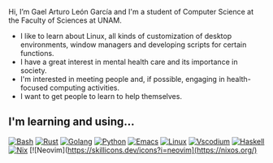 Hi, I’m Gael Arturo León García and I'm a student of Computer Science at the Faculty of Sciences at UNAM.
- I like to learn about Linux, all kinds of customization of desktop environments, window managers and developing scripts for certain functions.
- I have a great interest in mental health care and its importance in society.
- I'm interested in meeting people and, if possible, engaging in health-focused computing activities.
- I want to get people to learn to help themselves.
##  I'm learning and using...
[![Bash](https://skillicons.dev/icons?i=bash)](https://devdocs.io/bash/)
[![Rust](https://skillicons.dev/icons?i=rust)](https://www.rust-lang.org/es)
[![Golang](https://skillicons.dev/icons?i=golang)](https://go.dev/)
[![Python](https://skillicons.dev/icons?i=python)](https://www.python.org/)
[![Emacs](https://skillicons.dev/icons?i=emacs)](https://www.gnu.org/software/emacs/)
[![Linux](https://skillicons.dev/icons?i=linux)](https://www.linux.org/)
[![Vscodium](https://skillicons.dev/icons?i=vscodium)](https://vscodium.com/)
[![Haskell](https://skillicons.dev/icons?i=haskell)](https://www.haskell.org/)
[![Nix](https://skillicons.dev/icons?i=nix)](https://www.haskell.org/)
[![Neovim](https://skillicons.dev/icons?i=neovim](https://nixos.org/)

<!---
GraulerLowe/GraulerLowe is a ✨ special ✨ repository because its `README.md` (this file) appears on your GitHub profile.
You can click the Preview link to take a look at your changes.
--->
